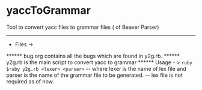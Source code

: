 yaccToGrammar
=============

Tool to convert yacc files to grammar files ( of Beaver Parser)

------------

* Files ->

****** bug.org contains all the bugs which are found in y2g.rb.
****** y2g.rb is the main script to convert yacc to grammar
        ****** Usage - >
        ``` ruby
          $ruby y2g.rb <lexer> <parser>
        ```
        --
        where lexer is the name of lex file and parser is the name of the grammar file to be generated.
        --
        lex file is not required as of now.
